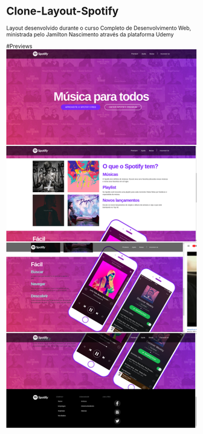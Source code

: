 # Clone-Layout-Spotify
Layout desenvolvido durante o curso Completo de Desenvolvimento Web, ministrada pelo Jamilton Nascimento através da plataforma Udemy 

#Previews
![Navgation](https://github.com/maiconsa/Clone-Layout-Spotify/blob/master/preview/spotify-clone-picture-1.png)
![Content](https://github.com/maiconsa/Clone-Layout-Spotify/blob/master/preview/spotify-clone-picture-2.png)
![Content](https://github.com/maiconsa/Clone-Layout-Spotify/blob/master/preview/spofity-clone-picture-3.png)
![Footer](https://github.com/maiconsa/Clone-Layout-Spotify/blob/master/preview/spotify-clone-picture-4.png)
